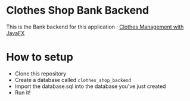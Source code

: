 # Clothes Shop Bank Backend

This is the Bank backend for this application : [Clothes Management with JavaFX](https://github.com/bondif/ClothesShop)

# How to setup

* Clone this repository
* Create a database called `clothes_shop_backend`
* Import the database.sql into the database you've just created
* Run it!
